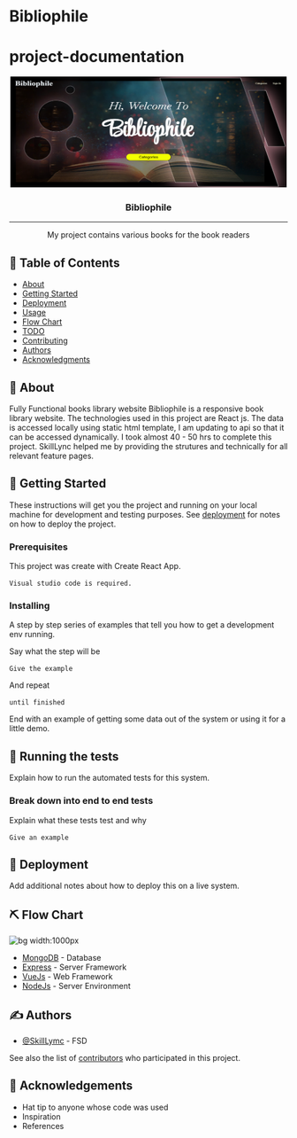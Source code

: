 # Bibliophile

# project-documentation

<p align="center">
  <a href="" rel="noopener">
 <img width=500px height=200px src="books.png" alt="Project logo"></a>
</p>



<h3 align="center">Bibliophile</h3>

---

<p align="center"> My project contains various books for the book readers
    <br> 
</p>

## 📝 Table of Contents
- [About](#about)
- [Getting Started](#getting_started)
- [Deployment](#deployment)
- [Usage](#usage)
- [Flow Chart](#flowchart)
- [TODO](../TODO.md)
- [Contributing](../CONTRIBUTING.md)
- [Authors](#authors)
- [Acknowledgments](#acknowledgement)

## 🧐 About <a name = "about"></a>
Fully Functional books library website Bibliophile is a responsive book library website. The technologies used in this project are React js. The data is accessed locally using static html template, I am updating to api so that it can be accessed dynamically. I took almost 40 - 50 hrs to complete this project. SkillLync helped me by providing the strutures and technically   for all relevant feature pages.

## 🏁 Getting Started <a name = "getting_started"></a>
These instructions will get you the project and running on your local machine for development and testing purposes. See [deployment](#deployment) for notes on how to deploy the project.

### Prerequisites
This project was create with Create React App.

```
Visual studio code is required.
```

### Installing 
A step by step series of examples that tell you how to get a development env running.

Say what the step will be

```
Give the example
```

And repeat

```
until finished
```

End with an example of getting some data out of the system or using it for a little demo.

## 🔧 Running the tests <a name = "tests"></a>
Explain how to run the automated tests for this system.

### Break down into end to end tests
Explain what these tests test and why

```
Give an example
```


## 🚀 Deployment <a name = "deployment"></a>
Add additional notes about how to deploy this on a live system.

## ⛏️ Flow Chart <a name = "flowchart"></a>

![bg width:1000px](./swagindiaflowchart.png)

- [MongoDB](https://www.mongodb.com/) - Database
- [Express](https://expressjs.com/) - Server Framework
- [VueJs](https://vuejs.org/) - Web Framework
- [NodeJs](https://nodejs.org/en/) - Server Environment

## ✍️ Authors <a name = "authors"></a>
- [@SkillLymc](https://github.com/kylelobo) - FSD

See also the list of [contributors](https://github.com/kylelobo/The-Documentation-Compendium/contributors) who participated in this project.

## 🎉 Acknowledgements <a name = "acknowledgement"></a>
- Hat tip to anyone whose code was used
- Inspiration
- References